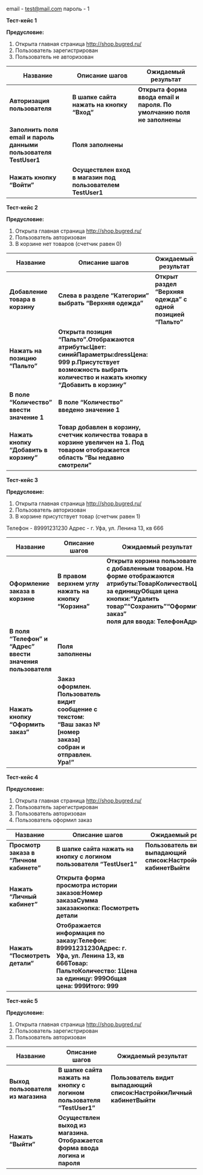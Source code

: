 email - test@mail.com
пароль - 1

**Тест-кейс 1**

**Предусловие:**
1. Открыта главная страница http://shop.bugred.ru/
2. Пользователь зарегистрирован
3. Пользователь не авторизован

| **Название** | **Описание шагов** | **Ожидаемый результат** |
| --- | --- | --- |
| **Авторизация пользователя** | **В шапке сайта нажать на кнопку “Вход”** | **Открыта форма ввода email и пароля. По умолчанию поля не заполнены** |
| **Заполнить поля email и пароль данными пользователя TestUser1** | **Поля заполнены** |
| **Нажать кнопку “Войти”** | **Осуществлен вход в магазин под пользователем TestUser1** |


**Тест-кейс 2**

**Предусловие:**

1. Открыта главная страница <http://shop.bugred.ru/>
2. Пользователь авторизован
3. В корзине нет товаров (счетчик равен 0)

| **Название** | **Описание шагов** | **Ожидаемый результат** |
| --- | --- | --- |
| **Добавление товара в корзину** | **Слева в разделе “Категории” выбрать “Верхняя одежда”** | **Открыт раздел “Верхняя одежда” с одной позицией “Пальто”** |
| **Нажать на позицию “Пальто”** | **Открыта позиция “Пальто”.Отображаются атрибуты:Цвет: синийПараметры:dressЦена: 999 р.Присутствует возможность выбрать количество и нажать кнопку “Добавить в корзину”** |
| **В поле “Количество” ввести значение 1** | **В поле “Количество” введено значение 1** |
| **Нажать кнопку “Добавить в корзину”** | **Товар добавлен в корзину, счетчик количества товара в корзине увеличен на 1. Под товаром отображается область “Вы недавно смотрели”** |


**Тест-кейс 3**

**Предусловие:**

1. Открыта главная страница http://shop.bugred.ru/
2. Пользователь авторизован
3. В корзине присутствует товар (счетчик равен 1)

Телефон - 89991231230
Адрес - г. Уфа, ул. Ленина 13, кв 666

| **Название** | **Описание шагов** | **Ожидаемый результат** |
| --- | --- | --- |
| **Оформление заказа в корзине** | **В правом верхнем углу нажать на кнопку “Корзина”** | **Открыта корзина пользователя с добавленным товаром. На форме отображаются атрибуты:ТоварКоличествоЦена за единицуОбщая цена**<br/>**кнопки:“Удалить товар”“Сохранить”“Оформить заказ”**<br/>**поля для ввода: ТелефонАдрес** |
| **В поля “Телефон” и  “Адрес” ввести значения пользователя** | **Поля заполнены** |
| **Нажать кнопку “Оформить заказ”** | **Заказ оформлен. Пользователь видит сообщение с текстом: “Ваш заказ №\[номер заказа\] собран и отправлен. Ура!”** |


**Тест-кейс 4**

**Предусловие:**

1. Открыта главная страница <http://shop.bugred.ru/>
2. Пользователь зарегистрирован
3. Пользователь авторизован
4. Пользователь оформил заказ


| **Название** | **Описание шагов** | **Ожидаемый результат** |
| --- | --- | --- |
| **Просмотр заказа в “Личном кабинете”** | **В шапке сайта нажать на кнопку с логином пользователя “TestUser1”** | **Пользователь видит выпадающий список:НастройкиЛичный кабинетВыйти**  |
| **Нажать “Личный кабинет”** | **Открыта форма просмотра истории заказов:Номер заказаСумма заказакнопка: Посмотреть детали** |
| **Нажать “Посмотреть детали”** | **Отображается информация по заказу:Телефон: 89991231230Адрес: г. Уфа, ул. Ленина 13, кв 666Товар: ПальтоКоличество: 1Цена за единицу: 999Общая цена: 999Итого: 999** |


**Тест-кейс 5**

**Предусловие:**

1. Открыта главная страница <http://shop.bugred.ru/>
2. Пользователь зарегистрирован
3. Пользователь авторизован

| **Название** | **Описание шагов** | **Ожидаемый результат** |
| --- | --- | --- |
| **Выход пользователя из магазина** | **В шапке сайта нажать на кнопку с логином пользователя “TestUser1”** | **Пользователь видит выпадающий список:НастройкиЛичный кабинетВыйти**  |
| **Нажать “Выйти”** | **Осуществлен выход из магазина. Отображается форма ввода логина и пароля** |
